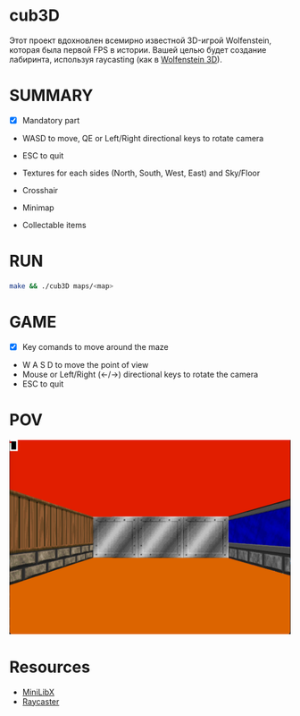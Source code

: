 # cub3D

Этот проект вдохновлен всемирно известной 3D-игрой Wolfenstein, которая
была первой FPS в истории. Вашей целью будет создание лабиринта, используя
raycasting (как в [Wolfenstein 3D](https://fr.wikipedia.org/wiki/Wolfenstein_3D)).

# SUMMARY

- [x] Mandatory part
* WASD to move, QE or Left/Right directional keys to rotate camera

* ESC to quit

* Textures for each sides (North, South, West, East) and Sky/Floor

* Crosshair

* Minimap

* Collectable items

# RUN

```bash
make && ./cub3D maps/<map>
```

# GAME

- [x] Key comands to move around the maze

* W A S D to move the point of view
* Mouse or Left/Right (←/→) directional keys to rotate the camera
* ESC to quit

# POV

![basic](view.png)

#	Resources
*	[MiniLibX](https://harm-smits.github.io/42docs/libs/minilibx/introduction.html)
*	[Raycaster](https://lodev.org/cgtutor/raycasting.html)